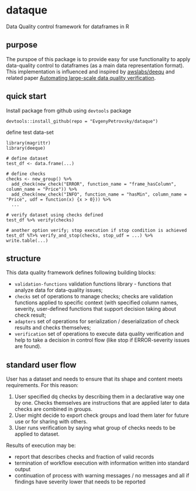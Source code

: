 # dataque
Data Quality control framework for dataframes in R

## purpose

The purspoe of this package is to provide easy for use functionality to apply data-quality control to dataframes (as a main data representation format). This implementation is influenced and inspired by [awslabs/deequ](https://github.com/awslabs/deequ) and related paper [Automating large-scale data quality verification](http://www.vldb.org/pvldb/vol11/p1781-schelter.pdf).

## quick start

Install package from github using `devtools` package

```{r}
devtools::install_github(repo = "EvgenyPetrovsky/dataque")
```

define test data-set
```{r}
library(magrittr)
library(deeque)

# define dataset
test_df <- data.frame(...)

# define checks
checks <- new_group() %>%
  add_check(new_check("ERROR", function_name = "frame_hasColumn", column_name = "Price")) %>%
  add_check(new_check("INFO", function_name = "hasMin", column_name = "Price", udf = function(x) {x > 0})) %>%
  ...

# verify dataset using checks defined
test_df %>% verify(checks)

# another option verify; stop execution if stop condition is achieved
test_df %T>% verify_and_stop(checks, stop_udf = ...) %>% write.table(...)
```

## structure

This data quality framework defines following building blocks:

* `validation-functions` validation functions library - functions that analyze data for data-quality issues;
* `checks` set of operations to manage checks; checks are validation functions applied to specific context (with specified column names, severity, user-defined functions that support decision taking about check result;
* `adapters` set of operations for serialization / deserialization of check results and checks themselves;
* `verification` set of operations to execute data quality verification and help to take a decision in control flow (like stop if ERROR-severity issues are found).

## standard user flow

User has a dataset and needs to ensure that its shape and content meets requirements. For this reason:
1. User specified dq checks by describing them in a declarative way one by one. Checks themselves are instructions that are applied later to data checks are combined in groups.
2. User might decide to export check groups and load them later for future use or for sharing with others.
3. User runs verification by saying what group of checks needs to be applied to dataset.

Results of execution may be: 

* report that describes checks and fraction of valid records
* termination of workflow execution with information written into standard output
* continuation of process with warning messages / no messages and all if findings have severity lower that needs to be reported
